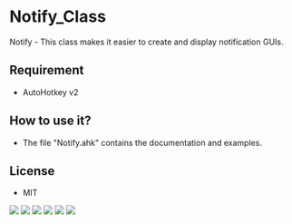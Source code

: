# Notify_Class
Notify - This class makes it easier to create and display notification GUIs.

## Requirement
* AutoHotkey v2

## How to use it?
* The file "Notify.ahk" contains the documentation and examples.

## License
  - MIT

![](https://i.imgur.com/kD7ZCNh.png)
![](https://i.imgur.com/y1x7zNn.png)
![](https://i.imgur.com/OO3mF7I.png)
![](https://i.imgur.com/47FcxyY.png)
![](https://i.imgur.com/QGN5pcP.png)
![](https://i.imgur.com/VssjzUS.png)
